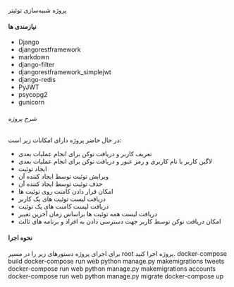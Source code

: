 
پروژه شبیه‌سازی توئیتر

#### نیازمندی ها

* Django
* djangorestframework
* markdown
* django-filter
* djangorestframework_simplejwt
* django-redis
* PyJWT
* psycopg2
* gunicorn

###### شرح پروژه
در حال حاضر پروژه دارای امکانات زیر است:
* تعریف کاربر و دریافت توکن برای انجام عملیات بعدی
* لاگین کاربر با نام کاربری و رمز عبور و دریافت توکن برای انجام عملیات بعدی
* ایجاد توئیت
* ویرایش توئیت توسط ایجاد کننده آن
* حذف توئیت توسط ایجاد کننده آن
* امکان قرار دادن کامنت روی توئیت ها
* دریافت لیست توئیت های یک کاربر
* دریافت لیست کامنت های یک توئیت
* دریافت لیست همه توئیت ها براساس زمان آخرین تغییر
* امکان دریافت توکن توسط کاربر جهت دسترسی دادن به افراد و برنامه های ثالث

#### نحوه اجرا 
برای اجرای پروژه دستورهای زیر را در مسیر root پروژه اجرا کنید.
docker-compose build
docker-compose run web python manage.py makemigrations tweets
docker-compose run web python manage.py makemigrations accounts
docker-compose run web python manage.py migrate
docker-compose up
